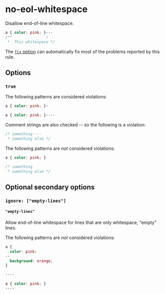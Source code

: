# no-eol-whitespace

Disallow end-of-line whitespace.

<!-- prettier-ignore -->
```css
a { color: pink; }···
/**               ↑
 *  This whitespace */
```

The [`fix` option](https://github.com/stylelint/stylelint/tree/13.7.0/docs/user-guide/usage/options.md#fix) can automatically fix most of the problems reported by this rule.

## Options

### `true`

The following patterns are considered violations:

<!-- prettier-ignore -->
```css
a { color: pink; }·
```

<!-- prettier-ignore -->
```css
a { color: pink; }····
```

Comment strings are also checked -- so the following is a violation:

<!-- prettier-ignore -->
```css
/* something····
 * something else */
```

The following patterns are _not_ considered violations:

<!-- prettier-ignore -->
```css
a { color: pink; }
```

<!-- prettier-ignore -->
```css
/* something
 * something else */
```

## Optional secondary options

### `ignore: ["empty-lines"]`

#### `"empty-lines"`

Allow end-of-line whitespace for lines that are only whitespace, "empty" lines.

The following patterns are _not_ considered violations:

<!-- prettier-ignore -->
```css
a {
  color: pink;
··
  background: orange;
}
```

<!-- prettier-ignore -->
```css
····
```

<!-- prettier-ignore -->
```css
a { color: pink; }
····
```
